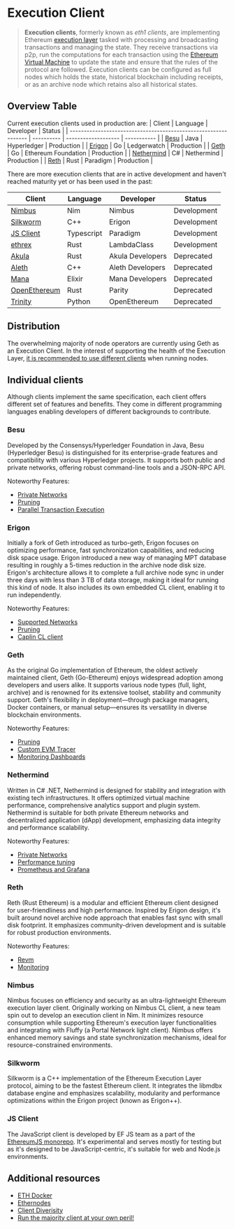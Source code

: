 # Execution Client

> **Execution clients**, formerly known as *eth1 clients*, are implementing Ethereum [execution layer](https://github.com/ethereum/execution-specs) tasked with processing and broadcasting transactions and managing the state.
They receive transactions via p2p, run the computations for each transaction using the [Ethereum Virtual Machine](https://ethereum.org/en/developers/docs/evm/) to update the state and ensure that the rules of the protocol are followed. 
Execution clients can be configured as full nodes which holds the state, historical blockchain including receipts, or as an archive node which retains also all historical states. 

## Overview Table

Current execution clients used in production are:
| Client                                                          | Language   | Developer           | Status      |
| --------------------------------------------------------------- | ---------- | ------------------- | ----------- |
| [Besu](https://github.com/hyperledger/besu)                     | Java       | Hyperledger         | Production  |
| [Erigon](https://github.com/ledgerwatch/erigon)                 | Go         | Ledgerwatch         | Production  |
| [Geth](https://github.com/ethereum/go-ethereum)                 | Go         | Ethereum Foundation | Production  |
| [Nethermind](https://github.com/NethermindEth/nethermind)       | C#         | Nethermind          | Production  |
| [Reth](https://github.com/paradigmxyz/reth)                     | Rust       | Paradigm            | Production  |

There are more execution clients that are in active development and haven't reached maturity yet or has been used in the past:

| Client                                                          | Language   | Developer           | Status      |
| --------------------------------------------------------------- | ---------- | ------------------- | ----------- |
| [Nimbus](https://github.com/status-im/nimbus-eth1)              | Nim        | Nimbus              | Development |
| [Silkworm](https://github.com/erigontech/silkworm)              | C++        | Erigon              | Development |
| [JS Client](https://github.com/ethereumjs/ethereumjs-monorepo)  | Typescript | Paradigm            | Development |
| [ethrex](https://github.com/lambdaclass/ethrex)                 | Rust       | LambdaClass         | Development |
| [Akula](https://github.com/akula-bft/akula)                     | Rust       | Akula Developers    | Deprecated  |
| [Aleth](https://github.com/ethereum/aleth)                      | C++        | Aleth Developers    | Deprecated  |
| [Mana](https://github.com/mana-ethereum/mana)                   | Elixir     | Mana Developers     | Deprecated  |
| [OpenEthereum](https://github.com/openethereum/parity-ethereum) | Rust       | Parity              | Deprecated  |
| [Trinity](https://github.com/ethereum/trinity)                  | Python     | OpenEthereum        | Deprecated  |


## Distribution

The overwhelming majority of node operators are currently using Geth as an Execution Client. 
In the interest of supporting the health of the Execution Layer, [it is recommended to use different clients](](https://clientdiversity.org/#why)) when running nodes. 

## Individual clients

Although clients implement the same specification, each client offers different set of features and benefits. They come in different programming languages enabling developers of different backgrounds to contribute. 

### Besu

Developed by the Consensys/Hyperledger Foundation in Java, Besu (Hyperledger Besu) is distinguished for its enterprise-grade features and compatibility with various Hyperledger projects.
It supports both public and private networks, offering robust command-line tools and a JSON-RPC API.

Noteworthy Features:
- [Private Networks](https://besu.hyperledger.org/private-networks/)
- [Pruning](https://besu.hyperledger.org/public-networks/how-to/bonsai-limit-trie-logs#prune-command-for-mainnet)
- [Parallel Transaction Execution](https://besu.hyperledger.org/public-networks/concepts/parallel-transaction-execution)

### Erigon

Initially a fork of Geth introduced as turbo-geth, Erigon focuses on optimizing performance, fast synchronization capabilities, and reducing disk space usage. Erigon introduced a new way of managing MPT database resulting in roughly a 5-times reduction in the archive node disk size.
Erigon's architecture allows it to complete a full archive node sync in under three days with less than 3 TB of data storage, making it ideal for running this kind of node. It also includes its own embedded CL client, enabling it to run independently. 

Noteworthy Features:
- [Supported Networks](https://erigon.gitbook.io/erigon/basic-usage/supported-networks)
- [Pruning](https://erigon.gitbook.io/erigon/basic-usage/usage/type-of-node#full-node-or-pruned-node)
- [Caplin CL client](https://erigon.gitbook.io/erigon/advanced-usage/consensus-layer/caplin)

### Geth

As the original Go implementation of Ethereum, the oldest actively maintained client, Geth (Go-Ethereum) enjoys widespread adoption among developers and users alike.
It supports various node types (full, light, archive) and is renowned for its extensive toolset, stability and community support.
Geth's flexibility in deployment—through package managers, Docker containers, or manual setup—ensures its versatility in diverse blockchain environments.

Noteworthy Features:
- [Pruning](https://geth.ethereum.org/docs/fundamentals/pruning)
- [Custom EVM Tracer](https://geth.ethereum.org/docs/developers/evm-tracing/custom-tracer)
- [Monitoring Dashboards](https://geth.ethereum.org/docs/monitoring/dashboards)

### Nethermind
Written in C# .NET, Nethermind is designed for stability and integration with existing tech infrastructures.
It offers optimized virtual machine performance, comprehensive analytics support and plugin system.
Nethermind is suitable for both private Ethereum networks and decentralized application (dApp) development, emphasizing data integrity and performance scalability.

Noteworthy Features:
- [Private Networks](https://docs.nethermind.io/fundamentals/private-networks)
- [Performance tuning](https://docs.nethermind.io/fundamentals/performance-tuning)
- [Prometheus and Grafana](https://docs.nethermind.io/monitoring/metrics/grafana-and-prometheus)

### Reth

Reth (Rust Ethereum) is a modular and efficient Ethereum client designed for user-friendliness and high performance. Inspired by Erigon design, it's built around novel archive node approach that enables fast sync with small disk footprint.
It emphasizes community-driven development and is suitable for robust production environments.

Noteworthy Features:
- [Revm](https://bluealloy.github.io/revm/)
- [Monitoring](https://reth.rs/run/observability.html)

### Nimbus

Nimbus focuses on efficiency and security as an ultra-lightweight Ethereum execution layer client. Originally working on Nimbus CL client, a new team spin out to develop an execution client in Nim. 
It minimizes resource consumption while supporting Ethereum's execution layer functionalities and integrating with Fluffy (a Portal Network light client).
Nimbus offers enhanced memory savings and state synchronization mechanisms, ideal for resource-constrained environments.

### Silkworm
Silkworm is a C++ implementation of the Ethereum Execution Layer protocol, aiming to be the fastest Ethereum client.
It integrates the libmdbx database engine and emphasizes scalability, modularity and performance optimizations within the Erigon project (known as Erigon++).

### JS Client
The JavaScript client is developed by EF JS team as a part of the [EthereumJS monorepo](https://github.com/ethereumjs/ethereumjs-monorepo). It's experimental and serves mostly for testing but as it's designed to be JavaScript-centric, it's suitable for web and Node.js environments.

## Additional resources

- [ETH Docker](https://eth-docker.net/)
- [Ethernodes](https://ethernodes.org/)
- [Client Diverisity](https://clientdiversity.org/)
- [Run the majority client at your own peril!](https://dankradfeist.de/ethereum/2022/03/24/)
